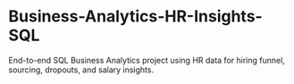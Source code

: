 # Business-Analytics-HR-Insights-SQL
End-to-end SQL Business Analytics project using HR data for hiring funnel, sourcing, dropouts, and salary insights.
